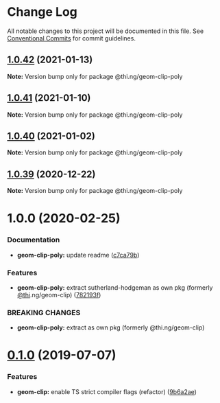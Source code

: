 # Change Log

All notable changes to this project will be documented in this file.
See [Conventional Commits](https://conventionalcommits.org) for commit guidelines.

## [1.0.42](https://github.com/thi-ng/umbrella/compare/@thi.ng/geom-clip-poly@1.0.41...@thi.ng/geom-clip-poly@1.0.42) (2021-01-13)

**Note:** Version bump only for package @thi.ng/geom-clip-poly





## [1.0.41](https://github.com/thi-ng/umbrella/compare/@thi.ng/geom-clip-poly@1.0.40...@thi.ng/geom-clip-poly@1.0.41) (2021-01-10)

**Note:** Version bump only for package @thi.ng/geom-clip-poly





## [1.0.40](https://github.com/thi-ng/umbrella/compare/@thi.ng/geom-clip-poly@1.0.39...@thi.ng/geom-clip-poly@1.0.40) (2021-01-02)

**Note:** Version bump only for package @thi.ng/geom-clip-poly





## [1.0.39](https://github.com/thi-ng/umbrella/compare/@thi.ng/geom-clip-poly@1.0.38...@thi.ng/geom-clip-poly@1.0.39) (2020-12-22)

**Note:** Version bump only for package @thi.ng/geom-clip-poly





# 1.0.0 (2020-02-25)


### Documentation

* **geom-clip-poly:** update readme ([c7ca79b](https://github.com/thi-ng/umbrella/commit/c7ca79b7e5e3d6badca2baa79fef8870ad9f9309))


### Features

* **geom-clip-poly:** extract sutherland-hodgeman as own pkg (formerly [@thi](https://github.com/thi).ng/geom-clip) ([782193f](https://github.com/thi-ng/umbrella/commit/782193f2fc06c18a564d5b983839f55b9143b4f7))


### BREAKING CHANGES

* **geom-clip-poly:** extract as own pkg (formerly @thi.ng/geom-clip)





# [0.1.0](https://github.com/thi-ng/umbrella/compare/@thi.ng/geom-clip@0.0.19...@thi.ng/geom-clip@0.1.0) (2019-07-07)

### Features

* **geom-clip:** enable TS strict compiler flags (refactor) ([9b6a2ae](https://github.com/thi-ng/umbrella/commit/9b6a2ae))
